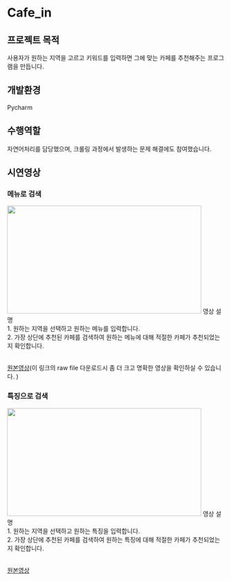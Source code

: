 # Cafe_in
## 프로젝트 목적
사용자가 원하는 지역을 고르고 키워드를 입력하면 그에 맞는 카페를 추천해주는 프로그램을 만듭니다. 
## 개발환경
Pycharm
## 수행역할
자연어처리를 담당했으며, 크롤링 과정에서 발생하는 문제 해결에도 참여했습니다.
## 시연영상
### 메뉴로 검색
<img src="./img_video/find_by_menu.gif" width=450 height=250>
영상 설명<br/>
1. 원하는 지역을 선택하고 원하는 메뉴를 입력합니다.<br/>
2. 가장 상단에 추천된 카페를 검색하여 원하는 메뉴에 대해 적절한 카페가 추천되었는지 확인합니다.<br/><br/>
  
[원본영상](https://github.com/BrotherHwan/Cafe_in/blob/main/img_video/find_by_menu.mp4)(이 링크의 raw file 다운로드시 좀 더 크고 명확한 영상을 확인하실 수 있습니다. )



### 특징으로 검색
<img src="./img_video/find_by_keyword.gif" width=450 height=250>
영상 설명<br/>
1. 원하는 지역을 선택하고 원하는 특징을 입력합니다.<br/>
2. 가장 상단에 추천된 카페를 검색하여 원하는 특징에 대해 적절한 카페가 추천되었는지 확인합니다.<br/><br/>

[원본영상](https://github.com/BrotherHwan/Cafe_in/blob/main/img_video/find_by_keyword.mp4)









